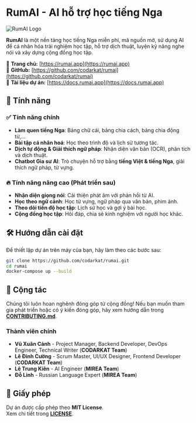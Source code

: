 # RumAI - AI hỗ trợ học tiếng Nga  

![RumAI Logo](https://rumai.app/logo.png)  

**RumAI** là một nền tảng học tiếng Nga miễn phí, mã nguồn mở, sử dụng AI để cá nhân hóa trải nghiệm học tập, hỗ trợ dịch thuật, luyện kỹ năng nghe nói và xây dựng cộng đồng học tập.  

📌 **Trang chủ:** [https://rumai.app](https://rumai.app)  
📌 **GitHub:** [https://github.com/codarkat/rumai](https://github.com/codarkat/rumai)  
📌 **Tài liệu dự án:** [https://docs.rumai.app](https://docs.rumai.app)  

## 🚀 Tính năng  

### ✅ Tính năng chính  
- **Làm quen tiếng Nga**: Bảng chữ cái, bảng chia cách, bảng chia động từ,...  
- **Bài tập cá nhân hoá**: Học theo trình độ và lịch sử tương tác.  
- **Dịch tự động & Giải thích ngữ pháp**: Nhận diện văn bản (OCR), phân tích và dịch thuật.  
- **Chatbot Gia sư AI**: Trò chuyện hỗ trợ bằng **tiếng Việt & tiếng Nga**, giải thích ngữ pháp, từ vựng.  

### 🔥 Tính năng nâng cao (Phát triển sau)  
- **Nhận diện giọng nói**: Cải thiện phát âm với phản hồi từ AI.  
- **Học theo ngữ cảnh**: Học từ vựng, ngữ pháp qua văn bản, phim ảnh.  
- **Theo dõi tiến độ học tập**: Lịch sử học và gợi ý bài học.  
- **Cộng đồng học tập**: Hỏi đáp, chia sẻ kinh nghiệm với người học khác.  

## 🛠️ Hướng dẫn cài đặt  

Để thiết lập dự án trên máy của bạn, hãy làm theo các bước sau:  

```bash
git clone https://github.com/codarkat/rumai.git
cd rumai
docker-compose up --build
```

## 🤝 Cộng tác  

Chúng tôi luôn hoan nghênh đóng góp từ cộng đồng! Nếu bạn muốn tham gia phát triển hoặc có ý kiến đóng góp, hãy xem hướng dẫn trong **[CONTRIBUTING.md](CONTRIBUTING.md)**.

### **Thành viên chính**  
- **Vũ Xuân Cảnh** - Project Manager, Backend Developer, DevOps Engineer, Technical Writer (**CODARKAT Team**)  
- **Lê Đình Cường** - Scrum Master, UI/UX Designer, Frontend Developer (**CODARKAT Team**)  
- **Lê Trung Kiên** - AI Engineer (**MIREA Team**)  
- **Đỗ Linh** - Russian Language Expert (**MIREA Team**)  

## 📜 Giấy phép  

Dự án được cấp phép theo **MIT License**.  
Xem chi tiết trong **[LICENSE](LICENSE)**.  
